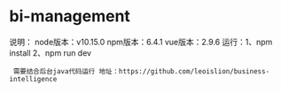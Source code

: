 # bi-management
说明：
    node版本：v10.15.0
    npm版本：6.4.1
    vue版本：2.9.6
运行：1、npm install
     2、npm run dev
     
     需要结合后台java代码运行 地址：https://github.com/leoislion/business-intelligence
